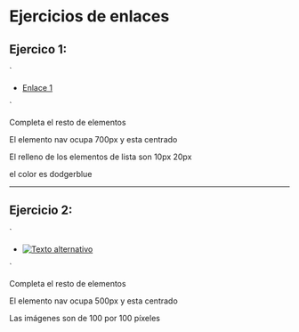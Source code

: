 # Ejercicios de enlaces

## Ejercico 1:

`
<nav>
  <ul>
    <li><a href="enlace-1">Enlace 1</a></li>
  </ul>
</nav>
`

Completa el resto de elementos

El elemento nav ocupa 700px y esta centrado

El relleno de los elementos de lista son 10px 20px

el color es dodgerblue

---

## Ejercicio 2:

`
<nav>
  <ul>
    <li><a href="enlace-1"><img src="ruta de la imagen" alt="Texto alternativo"></a></li>
  </ul>
</nav>
`

Completa el resto de elementos

El elemento nav ocupa 500px y esta centrado

Las imágenes son de 100 por 100 píxeles